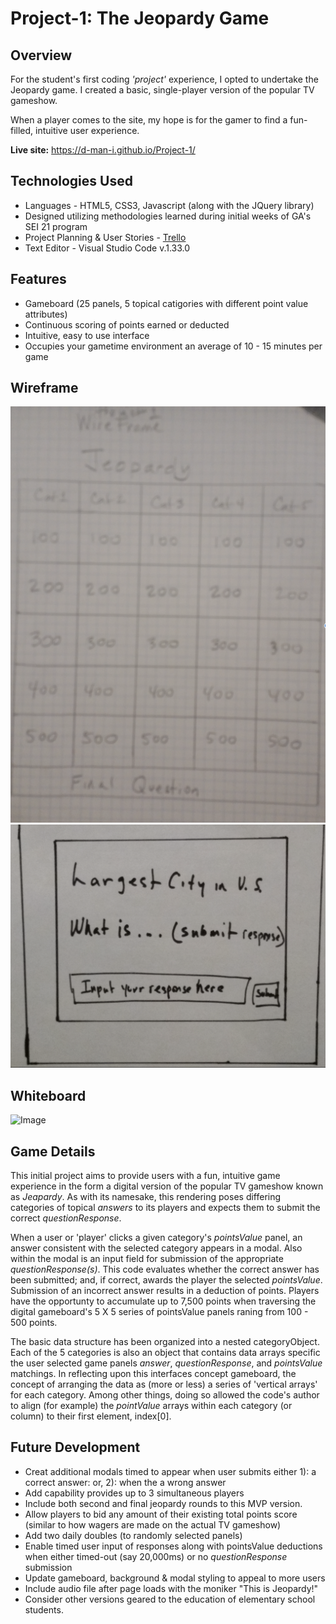 # Project-1: The Jeopardy Game


## Overview 

For the student's first coding *'project'* experience, I opted to undertake the Jeopardy game.  I created a basic, single-player version of the popular TV gameshow.

When a player comes to the site, my hope is for the gamer to find a fun-filled, intuitive user experience.

**Live site:** <https://d-man-i.github.io/Project-1/>


## Technologies Used

* Languages - HTML5, CSS3, Javascript (along with the JQuery library)
* Designed utilizing methodologies learned during initial weeks of GA's SEI 21 program 
* Project Planning & User Stories - [Trello](https://trello.com/invite/b/0tyWvH8L/a26ae8c77899c5466f494032c7c4198b/ga-sei-21-project-1)
* Text Editor - Visual Studio Code v.1.33.0


## Features

* Gameboard (25 panels, 5 topical catigories with different point value attributes)
* Continuous scoring of points earned or deducted
* Intuitive, easy to use interface
* Occupies your gametime environment an average of 10 - 15 minutes per game

## Wireframe

![Image](wireframe-jeopardy-game.png)
![Image](wireframe_pg2.png)


## Whiteboard 

![Image](jeopardy-whiteboard.png)


## Game Details

This initial project aims to provide users with a fun, intuitive game experience in the form a digital version of the popular TV gameshow known as *Jeapardy*.  As with its namesake, this rendering poses differing categories of topical *answers* to its players and expects them to submit the correct *questionResponse*. 

When a user or 'player' clicks a given category's *pointsValue* panel, an answer consistent with the selected category appears in a modal.   Also within the modal is an input field for submission of the appropriate *questionResponse(s)*.  This code evaluates whether the correct answer has been submitted; and, if correct, awards the player the selected *pointsValue*.  Submission of an incorrect answer results in a deduction of points. Players have the opportunty to accumulate up to 7,500 points when traversing the digital gameboard's 5 X 5 series of pointsValue panels raning from 100 - 500 points.  

The basic data structure has been organized into a nested categoryObject.  Each of the 5 categories is also an object that contains data arrays specific the user selected game panels *answer*, *questionResponse*, and *pointsValue* matchings. In reflecting upon this interfaces concept gameboard, the concept of arranging the data as (more or less) a series of 'vertical arrays' for each category.  Among other things, doing so allowed the code's author to align (for example) the *pointValue* arrays within each category (or column) to their first element, index[0].        

## Future Development

* Creat additional modals timed to appear when user submits either 1): a correct answer: or, 2): when the a wrong answer
* Add capability provides up to 3 simultaneous players
* Include both second and final jeopardy rounds to this MVP version. 
* Allow players to bid any amount of their existing total points score (similar to how wagers are made on the actual TV gameshow)
* Add two daily doubles (to randomly selected panels)
* Enable timed user input of responses along with pointsValue deductions when either timed-out (say 20,000ms) or no *questionResponse* submission 
* Update gameboard, background & modal styling to appeal to more users
* Include audio file after page loads with the moniker "This is Jeopardy!"
* Consider other versions geared to the education of elementary school students.
